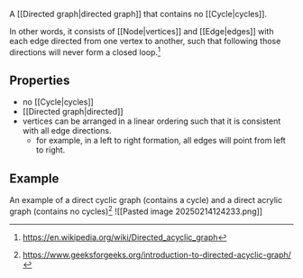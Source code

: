 A [[Directed graph|directed graph]] that contains no [[Cycle|cycles]].

In other words, it consists of [[Node|vertices]] and [[Edge|edges]] with each edge directed from one vertex to another, such that following those directions will never form a closed loop.[^1]
## Properties
- no [[Cycle|cycles]]
- [[Directed graph|directed]]
- vertices can be arranged in a linear ordering such that it is consistent with all edge directions.
	- for example, in a left to right formation, all edges will point from left to right.
## Example
An example of a direct cyclic graph (contains a cycle) and a direct acrylic graph (contains no cycles)[^2]
![[Pasted image 20250214124233.png]]

[^1]: https://en.wikipedia.org/wiki/Directed_acyclic_graph
[^2]: https://www.geeksforgeeks.org/introduction-to-directed-acyclic-graph/